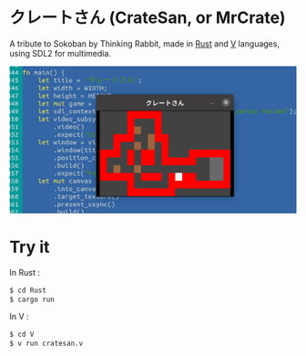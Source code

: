 # クレートさん (CrateSan, or MrCrate)
A tribute to Sokoban by Thinking Rabbit, made in [Rust](Rust) and [V](V) languages, using SDL2 for multimedia.

![Screenshot of CrateSan](res/images/cratesan.png)

# Try it
In Rust :
```
$ cd Rust
$ cargo run
```

In V :
```
$ cd V
$ v run cratesan.v
```
